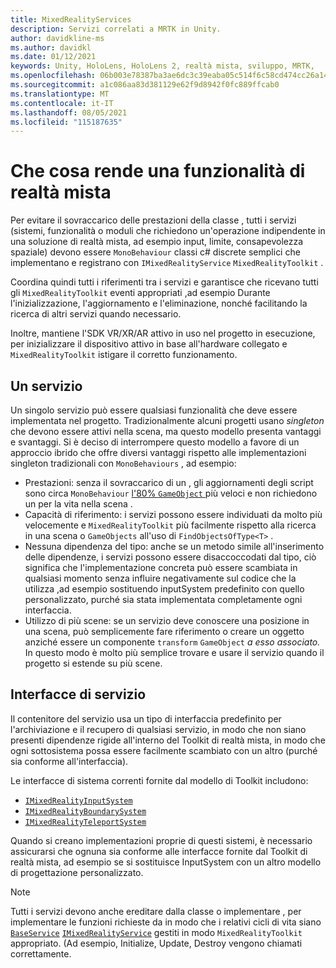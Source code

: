 ```yaml
---
title: MixedRealityServices
description: Servizi correlati a MRTK in Unity.
author: davidkline-ms
ms.author: davidkl
ms.date: 01/12/2021
keywords: Unity, HoloLens, HoloLens 2, realtà mista, sviluppo, MRTK,
ms.openlocfilehash: 06b003e78387ba3ae6dc3c39eaba05c514f6c58cd474cc26a14ef12b561a2914
ms.sourcegitcommit: a1c086aa83d381129e62f9d8942f0fc889ffcab0
ms.translationtype: MT
ms.contentlocale: it-IT
ms.lasthandoff: 08/05/2021
ms.locfileid: "115187635"
---
```

# <a name="what-makes-a-mixed-reality-feature"></a>Che cosa rende una funzionalità di realtà mista

Per evitare il sovraccarico delle prestazioni della classe , tutti i servizi (sistemi, funzionalità o moduli che richiedono un'operazione indipendente in una soluzione di realtà mista, ad esempio input, limite, consapevolezza spaziale) devono essere `MonoBehaviour` classi c# discrete semplici che implementano e registrano con  `IMixedRealityService` `MixedRealityToolkit` .

Coordina quindi tutti i riferimenti tra i servizi e garantisce che ricevano tutti gli `MixedRealityToolkit` eventi appropriati ,ad esempio Durante l'inizializzazione, l'aggiornamento e l'eliminazione, nonché facilitando la ricerca di altri servizi quando necessario.

Inoltre, mantiene l'SDK VR/XR/AR attivo in uso nel progetto in esecuzione, per inizializzare il dispositivo attivo in base all'hardware collegato e `MixedRealityToolkit` istigare il corretto funzionamento.

## <a name="a-service"></a>Un servizio

Un singolo servizio può essere qualsiasi funzionalità che deve essere implementata nel progetto. Tradizionalmente alcuni progetti usano *singleton* che devono essere attivi nella scena, ma questo modello presenta vantaggi e svantaggi. Si è deciso di interrompere questo modello a favore di un approccio ibrido che offre diversi vantaggi rispetto alle implementazioni singleton tradizionali con `MonoBehaviours` , ad esempio:

* Prestazioni: senza il sovraccarico di un , gli aggiornamenti degli script sono circa `MonoBehaviour` [l'80% `GameObject` ](https://blogs.unity3d.com/2015/12/23/1k-update-calls/)più veloci e non richiedono un per la vita nella scena .
* Capacità di riferimento: i servizi possono essere individuati da molto più velocemente e `MixedRealityToolkit` più facilmente rispetto alla ricerca in una scena o `GameObjects` all'uso di `FindObjectsOfType<T>` .
* Nessuna dipendenza del tipo: anche se un metodo simile all'inserimento delle dipendenze, i servizi possono essere disaccoccodati dal tipo, ciò significa che l'implementazione concreta può essere scambiata in qualsiasi momento senza influire negativamente sul codice che la utilizza ,ad esempio sostituendo inputSystem predefinito con quello personalizzato, purché sia stata implementata completamente ogni interfaccia.
* Utilizzo di più scene: se un servizio deve conoscere una posizione in una scena, può semplicemente fare riferimento o creare un oggetto anziché essere un componente `transform` `GameObject` _a esso associato._ In questo modo è molto più semplice trovare e usare il servizio quando il progetto si estende su più scene.

## <a name="service-interfaces"></a>Interfacce di servizio

Il  contenitore del  servizio usa un tipo di interfaccia predefinito per l'archiviazione e il recupero di qualsiasi servizio, in modo che non siano presenti dipendenze rigide all'interno del Toolkit di realtà mista, in modo che ogni sottosistema possa essere facilmente scambiato con un altro (purché sia conforme all'interfaccia).

Le interfacce di sistema correnti fornite dal modello di Toolkit includono:

* [`IMixedRealityInputSystem`](xref:Microsoft.MixedReality.Toolkit.Input.IMixedRealityInputSystem)
* [`IMixedRealityBoundarySystem`](xref:Microsoft.MixedReality.Toolkit.Boundary.IMixedRealityBoundarySystem)
* [`IMixedRealityTeleportSystem`](xref:Microsoft.MixedReality.Toolkit.Teleport.IMixedRealityTeleportSystem)

Quando si creano implementazioni proprie di questi sistemi, è necessario assicurarsi che ognuna sia conforme alle interfacce fornite dal Toolkit di realtà mista, ad esempio se si sostituisce InputSystem con un altro modello di progettazione personalizzato.

> [!NOTE]
> Tutti i servizi devono anche ereditare dalla classe o implementare , per implementare le funzioni richieste da in modo che i relativi cicli di vita siano [`BaseService`](xref:Microsoft.MixedReality.Toolkit.BaseService) [`IMixedRealityService`](xref:Microsoft.MixedReality.Toolkit.IMixedRealityService) gestiti in modo `MixedRealityToolkit` appropriato. (Ad esempio, Initialize, Update, Destroy vengono chiamati correttamente.
